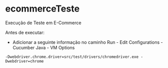# ecommerceTeste
Execução de Teste em E-Commerce

Antes de executar:

- Adicionar a seguinte informação no caminho Run - Edit Configurations - Cucumber Java - VM Options
```
-Dwebdriver.chrome.driver=src/test/drivers/chromedriver.exe -Dwebdriver=chrome
```